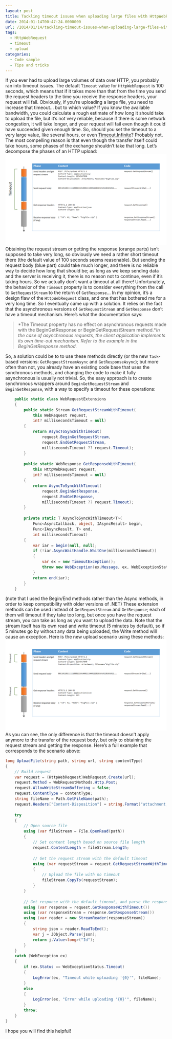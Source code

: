 ```yaml
---
layout: post
title: Tackling timeout issues when uploading large files with HttpWebRequest
date: 2014-01-14T00:47:24.0000000
url: /2014/01/14/tackling-timeout-issues-when-uploading-large-files-with-httpwebrequest/
tags:
  - HttpWebRequest
  - timeout
  - upload
categories:
  - Code sample
  - Tips and tricks
---
```


If you ever had to upload large volumes of data over HTTP, you probably ran into timeout issues. The default `Timeout` value for `HttpWebRequest` is 100 seconds, which means that if it takes more than that from the time you send the request headers to the time you receive the response headers, your request will fail. Obviously, if you’re uploading a large file, you need to increase that timeout… but to which value?  If you know the available bandwidth, you could calculate a rough estimate of how long it should take to upload the file, but it’s not very reliable, because if there is some network congestion, it will take longer, and your request will fail even though it could have succeeded given enough time. So, should you set the timeout to a very large value, like several hours, or even [Timeout.Infinite](http://msdn.microsoft.com/en-us/library/system.threading.timeout.infinite.aspx)? Probably not. The most compelling reason is that even though the transfer itself could take hours, some phases of the exchange shouldn’t take that long. Let’s decompose the phases of an HTTP upload:  ![timeout1](timeout1.png "timeout1")  Obtaining the request stream or getting the response (orange parts) isn’t supposed to take very long, so obviously we need a rather short timeout there (the default value of 100 seconds seems reasonable). But sending the request body (blue part) could take much longer, and there is no reliable way  to decide how long that should be; as long as we keep sending data and the server is receiving it, there is no reason not to continue, even if it’s taking hours. So we actually don’t want a timeout at all there! Unfortunately, the behavior of the `Timeout` property is to consider everything from the call to `GetRequestStream` to the return of `GetResponse`…  In my opinion, it’s a design flaw of the `HttpWebRequest` class, and one that has bothered me for a very long time. So I eventually came up with a solution. It relies on the fact that the asynchronous versions of `GetRequestStream` and `GetResponse` don’t have a timeout mechanism. Here’s what the documentation says: 

> *The Timeout property has no effect on asynchronous requests made with the BeginGetResponse or BeginGetRequestStream method.**In the case of asynchronous requests, the client application implements its own time-out mechanism. Refer to the example in the BeginGetResponse method.*

 So, a solution could be to to use these methods directly (or the new `Task`-based versions: `GetRequestStreamAsync` and `GetResponseAsync`); but more often than not, you already have an existing code base that uses the synchronous methods, and changing the code to make it fully asynchronous is usually not trivial. So, the easy approach is to create synchronous wrappers around `BeginGetRequestStream` and `BeginGetResponse`, with a way to specify a timeout for these operations: 
```csharp
    public static class WebRequestExtensions
    {
        public static Stream GetRequestStreamWithTimeout(
            this WebRequest request,
            int? millisecondsTimeout = null)
        {
            return AsyncToSyncWithTimeout(
                request.BeginGetRequestStream,
                request.EndGetRequestStream,
                millisecondsTimeout ?? request.Timeout);
        }

        public static WebResponse GetResponseWithTimeout(
            this HttpWebRequest request,
            int? millisecondsTimeout = null)
        {
            return AsyncToSyncWithTimeout(
                request.BeginGetResponse,
                request.EndGetResponse,
                millisecondsTimeout ?? request.Timeout);
        }

        private static T AsyncToSyncWithTimeout<T>(
            Func<AsyncCallback, object, IAsyncResult> begin,
            Func<IAsyncResult, T> end,
            int millisecondsTimeout)
        {
            var iar = begin(null, null);
            if (!iar.AsyncWaitHandle.WaitOne(millisecondsTimeout))
            {
                var ex = new TimeoutException();
                throw new WebException(ex.Message, ex, WebExceptionStatus.Timeout, null);
            }
            return end(iar);
        }
    }
```
 (note that I used the Begin/End methods rather than the Async methods, in order to keep compatibility with older versions of .NET)  These extension methods can be used instead of `GetRequestStream` and `GetResponse`; each of them will timeout if they take too long, but once you have the request stream, you can take as long as you want to upload the data. Note that the stream itself has its own read and write timeout (5 minutes by default), so if 5 minutes go by without any data being uploaded, the Write method will cause an exception. Here is the new upload scenario using these methods:  ![timeout2](timeout2.png "timeout2")  As you can see, the only difference is that the timeout doesn't apply anymore to the transfer of the request body, but only to obtaining the request stream and getting the response. Here’s a full example that corresponds to the scenario above: 
```csharp
long UploadFile(string path, string url, string contentType)
{
    // Build request
    var request = (HttpWebRequest)WebRequest.Create(url);
    request.Method = WebRequestMethods.Http.Post;
    request.AllowWriteStreamBuffering = false;
    request.ContentType = contentType;
    string fileName = Path.GetFileName(path);
    request.Headers["Content-Disposition"] = string.Format("attachment; filename=\"{0}\"", fileName);
    
    try
    {
        // Open source file
        using (var fileStream = File.OpenRead(path))
        {
            // Set content length based on source file length
            request.ContentLength = fileStream.Length;
            
            // Get the request stream with the default timeout
            using (var requestStream = request.GetRequestStreamWithTimeout())
            {
                // Upload the file with no timeout
                fileStream.CopyTo(requestStream);
            }
        }
        
        // Get response with the default timeout, and parse the response body
        using (var response = request.GetResponseWithTimeout())
        using (var responseStream = response.GetResponseStream())
        using (var reader = new StreamReader(responseStream))
        {
            string json = reader.ReadToEnd();
            var j = JObject.Parse(json);
            return j.Value<long>("Id");
        }
    }
    catch (WebException ex)
    {
        if (ex.Status == WebExceptionStatus.Timeout)
        {
            LogError(ex, "Timeout while uploading '{0}'", fileName);
        }
        else
        {
            LogError(ex, "Error while uploading '{0}'", fileName);
        }
        throw;
    }
}
```
 I hope you will find this helpful!

